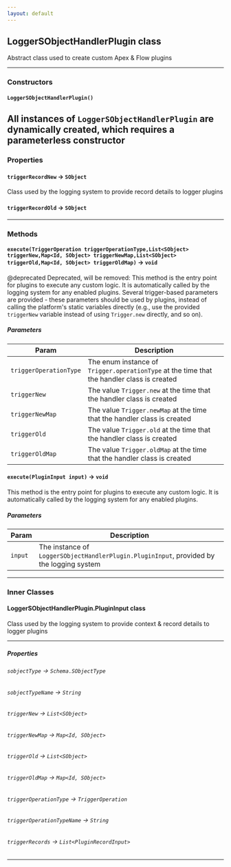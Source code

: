 ```yaml
---
layout: default
---
```


## LoggerSObjectHandlerPlugin class

Abstract class used to create custom Apex &amp; Flow plugins

---

### Constructors

#### `LoggerSObjectHandlerPlugin()`

## All instances of `LoggerSObjectHandlerPlugin` are dynamically created, which requires a parameterless constructor

### Properties

#### `triggerRecordNew` → `SObject`

Class used by the logging system to provide record details to logger plugins

#### `triggerRecordOld` → `SObject`

---

### Methods

#### `execute(TriggerOperation triggerOperationType,List<SObject> triggerNew,Map<Id, SObject> triggerNewMap,List<SObject> triggerOld,Map<Id, SObject> triggerOldMap)` → `void`

@deprecated Deprecated, will be removed: This method is the entry point for plugins to execute any custom logic. It is automatically called by the logging system for any enabled plugins. Several trigger-based parameters are provided - these parameters should be used by plugins, instead of calling the platform&apos;s static variables directly (e.g., use the provided `triggerNew` variable instead of using `Trigger.new` directly, and so on).

##### Parameters

| Param                  | Description                                                                                |
| ---------------------- | ------------------------------------------------------------------------------------------ |
| `triggerOperationType` | The enum instance of `Trigger.operationType` at the time that the handler class is created |
| `triggerNew`           | The value `Trigger.new` at the time that the handler class is created                      |
| `triggerNewMap`        | The value `Trigger.newMap` at the time that the handler class is created                   |
| `triggerOld`           | The value `Trigger.old` at the time that the handler class is created                      |
| `triggerOldMap`        | The value `Trigger.oldMap` at the time that the handler class is created                   |

#### `execute(PluginInput input)` → `void`

This method is the entry point for plugins to execute any custom logic. It is automatically called by the logging system for any enabled plugins.

##### Parameters

| Param   | Description                                                                              |
| ------- | ---------------------------------------------------------------------------------------- |
| `input` | The instance of `LoggerSObjectHandlerPlugin.PluginInput`, provided by the logging system |

---

### Inner Classes

#### LoggerSObjectHandlerPlugin.PluginInput class

Class used by the logging system to provide context &amp; record details to logger plugins

---

##### Properties

###### `sobjectType` → `Schema.SObjectType`

###### `sobjectTypeName` → `String`

###### `triggerNew` → `List<SObject>`

###### `triggerNewMap` → `Map<Id, SObject>`

###### `triggerOld` → `List<SObject>`

###### `triggerOldMap` → `Map<Id, SObject>`

###### `triggerOperationType` → `TriggerOperation`

###### `triggerOperationTypeName` → `String`

###### `triggerRecords` → `List<PluginRecordInput>`

---
